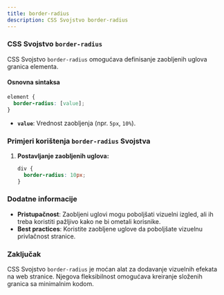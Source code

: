 ```yaml
---
title: border-radius
description: CSS Svojstvo border-radius
---
```


### CSS Svojstvo `border-radius`

CSS Svojstvo `border-radius` omogućava definisanje zaobljenih uglova granica elementa.

#### Osnovna sintaksa

```css
element {
  border-radius: [value];
}
```

- **`value`**: Vrednost zaobljenja (npr. `5px`, `10%`).

### Primjeri korištenja `border-radius` Svojstva

1. **Postavljanje zaobljenih uglova:**

   ```css
   div {
     border-radius: 10px;
   }
   ```

### Dodatne informacije

- **Pristupačnost**: Zaobljeni uglovi mogu poboljšati vizuelni izgled, ali ih treba koristiti pažljivo kako ne bi ometali korisnike.
- **Best practices**: Koristite zaobljene uglove da poboljšate vizuelnu privlačnost stranice.

### Zaključak

CSS Svojstvo `border-radius` je moćan alat za dodavanje vizuelnih efekata na web stranice. Njegova fleksibilnost omogućava kreiranje složenih granica sa minimalnim kodom.
